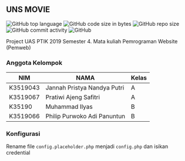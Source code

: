 ## UNS MOVIE
![GitHub top language](https://img.shields.io/github/languages/top/PhilipPurwoko/UNS_MOVIE)
![GitHub code size in bytes](https://img.shields.io/github/languages/code-size/PhilipPurwoko/UNS_MOVIE)
![GitHub repo size](https://img.shields.io/github/repo-size/PhilipPurwoko/UNS_MOVIE)
![GitHub commit activity](https://img.shields.io/github/commit-activity/m/PhilipPurwoko/UNS_MOVIE)
![GitHub](https://img.shields.io/github/license/PhilipPurwoko/UNS_MOVIE)

Project UAS PTIK 2019 Semester 4. Mata kuliah Pemrograman Website (Pemweb)

### Anggota Kelompok

| NIM      | NAMA                        | Kelas    |
|----------|-----------------------------|----------|
| K3519043 | Jannah Pristya Nandya Putri |    A     |
| K3519067 | Pratiwi Ajeng Safitri       |    A     |
| K35190 | Muhammad Ilyas              |    B     |
| K3519066 | Philip Purwoko Adi Panuntun |    B     |

### Konfigurasi
Rename file `config.placeholder.php` menjadi `config.php` dan isikan credential
